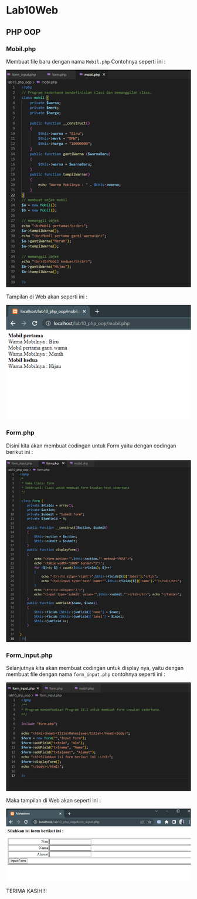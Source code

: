 # Lab10Web
## PHP OOP
### Mobil.php
Membuat file baru dengan nama `Mobil.php` Contohnya seperti ini :

![Gambar 1](img/ss1.png)

Tampilan di Web akan seperti ini :

![Gambar 2](img/ss2.png)

### Form.php 
Disini kita akan membuat codingan untuk Form yaitu dengan codingan berikut ini :

![Gambar 3](img/ss3.png)

### Form_input.php
Selanjutnya kita akan membuat codingan untuk display nya, yaitu dengan membuat file dengan nama `form_input.php` contohnya seperti ini :

![Gambar 4](img/ss4.png)

Maka tampilan di Web akan seperti ini :

![Gambar 5](img/ss5.png)

TERIMA KASIH!!!